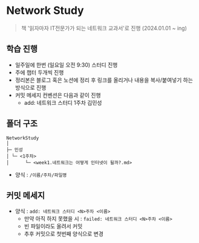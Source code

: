 # Network Study
> 책 '읽자마자 IT전문가가 되는 네트워크 교과서'로 진행 (2024.01.01 ~ ing)
## 학습 진행
* 일주일에 한번 (일요일 오전 9:30) 스터디 진행
* 주에 챕터 두개씩 진행
* 정리본은 블로그 혹은 노션에 정리 후 링크를 올리거나 내용을 복사/붙여넣기 하는 방식으로 진행
* 커밋 메세지 컨벤션은 다음과 같이 진행
  * add: 네트워크 스터디 1주차 김민성 

## 폴더 구조
```
NetworkStudy
│
├─ 민성
│ └─ <1주차>
│      └─ <week1.네트워크는 어떻게 인터넷이 될까?.md>
```

* 양식 : `/이름/주차/파일명`

## 커밋 메세지
* 양식 : `add: 네트워크 스터디 <N>주차 <이름>`
  * 만약 아직 하지 못했을 시 : `failed: 네트워크 스터디 <N>주차 <이름>`
  * 빈 파일이라도 올려서 커밋
  * 추후 커밋으로 첫번째 양식으로 변경
